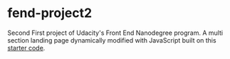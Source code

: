 # fend-project2

Second First project of Udacity's Front End Nanodegree program. A multi section landing page dynamically modified with JavaScript built on this
[starter code](https://github.com/udacity/fend/tree/refresh-2019).